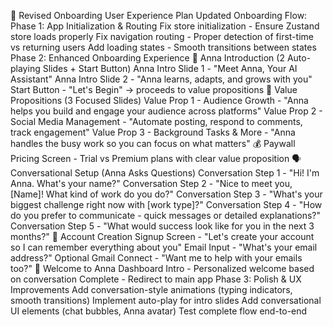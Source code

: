 🎯 Revised Onboarding User Experience Plan
Updated Onboarding Flow:
Phase 1: App Initialization & Routing
Fix store initialization - Ensure Zustand store loads properly
Fix navigation routing - Proper detection of first-time vs returning users
Add loading states - Smooth transitions between states
Phase 2: Enhanced Onboarding Experience
🌟 Anna Introduction (2 Auto-playing Slides + Start Button)
Anna Intro Slide 1 - "Meet Anna, Your AI Assistant"
Anna Intro Slide 2 - "Anna learns, adapts, and grows with you"
Start Button - "Let's Begin" → proceeds to value propositions
💎 Value Propositions (3 Focused Slides)
Value Prop 1 - Audience Growth - "Anna helps you build and engage your audience across platforms"
Value Prop 2 - Social Media Management - "Automate posting, respond to comments, track engagement"
Value Prop 3 - Background Tasks & More - "Anna handles the busy work so you can focus on what matters"
💰 Paywall
Pricing Screen - Trial vs Premium plans with clear value proposition
🗣️ Conversational Setup (Anna Asks Questions)
Conversation Step 1 - "Hi! I'm Anna. What's your name?"
Conversation Step 2 - "Nice to meet you, [Name]! What kind of work do you do?"
Conversation Step 3 - "What's your biggest challenge right now with [work type]?"
Conversation Step 4 - "How do you prefer to communicate - quick messages or detailed explanations?"
Conversation Step 5 - "What would success look like for you in the next 3 months?"
📧 Account Creation
Signup Screen - "Let's create your account so I can remember everything about you"
Email Input - "What's your email address?"
Optional Gmail Connect - "Want me to help with your emails too?"
🎉 Welcome to Anna
Dashboard Intro - Personalized welcome based on conversation
Complete - Redirect to main app
Phase 3: Polish & UX Improvements
Add conversation-style animations (typing indicators, smooth transitions)
Implement auto-play for intro slides
Add conversational UI elements (chat bubbles, Anna avatar)
Test complete flow end-to-end